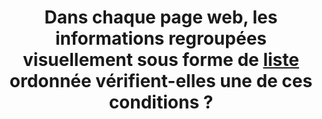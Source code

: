 ---
title: Dans chaque page web, les informations regroupées visuellement sous forme de [liste](#listes) ordonnée vérifient-elles une de ces conditions ?
steps:
- La liste utilise les balises HTML `<ol>` et `<li>` ;
- La liste utilise les attributs WAI-ARIA `role="list"` et `role="listitem"`.
---